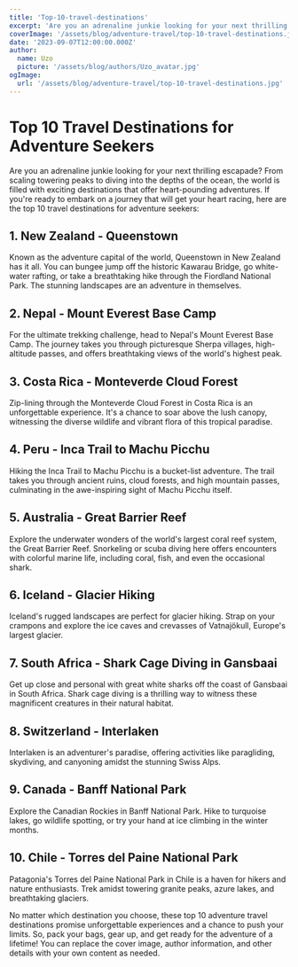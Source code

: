 ```yaml
---
title: 'Top-10-travel-destinations'
excerpt: 'Are you an adrenaline junkie looking for your next thrilling escapade? From scaling towering peaks to diving into the depths of the ocean, the world is filled with exciting destinations that offer heart-pounding adventures.'
coverImage: '/assets/blog/adventure-travel/top-10-travel-destinations.jpg'
date: '2023-09-07T12:00:00.000Z'
author:
  name: Uzo
  picture: '/assets/blog/authors/Uzo_avatar.jpg'
ogImage:
  url: '/assets/blog/adventure-travel/top-10-travel-destinations.jpg'
---
```



# Top 10 Travel Destinations for Adventure Seekers

Are you an adrenaline junkie looking for your next thrilling escapade? From scaling towering peaks to diving into the depths of the ocean, the world is filled with exciting destinations that offer heart-pounding adventures. If you're ready to embark on a journey that will get your heart racing, here are the top 10 travel destinations for adventure seekers:

## 1. New Zealand - Queenstown

Known as the adventure capital of the world, Queenstown in New Zealand has it all. You can bungee jump off the historic Kawarau Bridge, go white-water rafting, or take a breathtaking hike through the Fiordland National Park. The stunning landscapes are an adventure in themselves.

## 2. Nepal - Mount Everest Base Camp

For the ultimate trekking challenge, head to Nepal's Mount Everest Base Camp. The journey takes you through picturesque Sherpa villages, high-altitude passes, and offers breathtaking views of the world's highest peak.

## 3. Costa Rica - Monteverde Cloud Forest

Zip-lining through the Monteverde Cloud Forest in Costa Rica is an unforgettable experience. It's a chance to soar above the lush canopy, witnessing the diverse wildlife and vibrant flora of this tropical paradise.

## 4. Peru - Inca Trail to Machu Picchu

Hiking the Inca Trail to Machu Picchu is a bucket-list adventure. The trail takes you through ancient ruins, cloud forests, and high mountain passes, culminating in the awe-inspiring sight of Machu Picchu itself.

## 5. Australia - Great Barrier Reef

Explore the underwater wonders of the world's largest coral reef system, the Great Barrier Reef. Snorkeling or scuba diving here offers encounters with colorful marine life, including coral, fish, and even the occasional shark.

## 6. Iceland - Glacier Hiking

Iceland's rugged landscapes are perfect for glacier hiking. Strap on your crampons and explore the ice caves and crevasses of Vatnajökull, Europe's largest glacier.

## 7. South Africa - Shark Cage Diving in Gansbaai

Get up close and personal with great white sharks off the coast of Gansbaai in South Africa. Shark cage diving is a thrilling way to witness these magnificent creatures in their natural habitat.

## 8. Switzerland - Interlaken

Interlaken is an adventurer's paradise, offering activities like paragliding, skydiving, and canyoning amidst the stunning Swiss Alps.

## 9. Canada - Banff National Park

Explore the Canadian Rockies in Banff National Park. Hike to turquoise lakes, go wildlife spotting, or try your hand at ice climbing in the winter months.

## 10. Chile - Torres del Paine National Park

Patagonia's Torres del Paine National Park in Chile is a haven for hikers and nature enthusiasts. Trek amidst towering granite peaks, azure lakes, and breathtaking glaciers.

No matter which destination you choose, these top 10 adventure travel destinations promise unforgettable experiences and a chance to push your limits. So, pack your bags, gear up, and get ready for the adventure of a lifetime!
You can replace the cover image, author information, and other details with your own content as needed.





